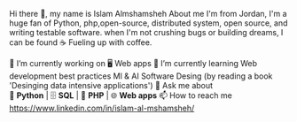  Hi there 👋, my name is Islam Almshamsheh
 About me
 I'm from Jordan, I'm a huge fan of Python, php,open-source, distributed system, open source, and writing testable software. when I'm not crushing bugs or building dreams, I can be found ☕ Fueling up with coffee.

 🔭 I’m currently working on 
         🖥️ Web apps
 🌱 I’m currently learning
          Web development best practices
          Ml & AI
          Software Desing (by reading a book 'Desinging data intensive applications')
 💬 Ask me about  
          🐍 **Python** | 🗄️ **SQL** | 📝 **PHP** | 🌐 **Web apps** 
 📫 How to reach me
          https://www.linkedin.com/in/islam-al-mshamsheh/

          
<!--
**Islam-Almshamsheh/Islam-Almshamsheh** is a ✨ _special_ ✨ repository because its `README.md` (this file) appears on your GitHub profile.

Here are some ideas to get you started:

- 🔭 I’m currently working on ...
- 🌱 I’m currently learning ...
- 👯 I’m looking to collaborate on ...
- 🤔 I’m looking for help with ...
- 💬 Ask me about ...
- 📫 How to reach me: ...
- 😄 Pronouns: ...
- ⚡ Fun fact: ...
-->
